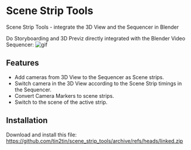 # Scene Strip Tools
Scene Strip Tools - integrate the 3D View and the Sequencer in Blender

Do Storyboarding and 3D Previz directly integrated with the Blender Video Sequencer:
![gif](https://github.com/tin2tin/scene_strip_tools/raw/master/SceneStripTools.gif)

## Features

* Add cameras from 3D View to the Sequencer as Scene strips.
* Switch camera in the 3D View according to the Scene Strip timings in the Sequencer.
* Convert Camera Markers to scene strips.
* Switch to the scene of the active strip.

## Installation
Download and install this file: https://github.com/tin2tin/scene_strip_tools/archive/refs/heads/linked.zip


